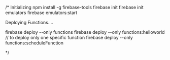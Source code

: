 /*
    Initializing
npm install -g firebase-tools 
firebase init
firebase init emulators 
firebase emulators:start 

Deploying Functions....

firebase deploy --only functions
firebase deploy --only functions:helloworld // to deploy only one specific function
firebase deploy --only functions:scheduleFunction

*/
